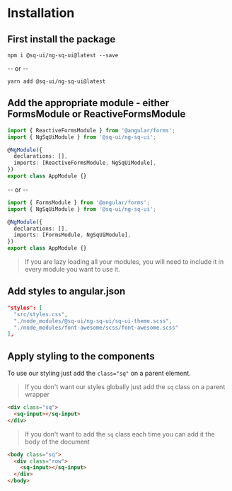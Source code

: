 # Installation

## First install the package

`npm i @sq-ui/ng-sq-ui@latest --save`

-- or --

`yarn add @sq-ui/ng-sq-ui@latest`

## Add the appropriate module - either FormsModule or ReactiveFormsModule

```typescript
import { ReactiveFormsModule } from '@angular/forms';
import { NgSqUiModule } from '@sq-ui/ng-sq-ui';

@NgModule({
  declarations: [],
  imports: [ReactiveFormsModule, NgSqUiModule],
})
export class AppModule {}
```

-- or --

```typescript
import { FormsModule } from '@angular/forms';
import { NgSqUiModule } from '@sq-ui/ng-sq-ui';

@NgModule({
  declarations: [],
  imports: [FormsModule, NgSqUiModule],
})
export class AppModule {}
```

> If you are lazy loading all your modules, you will need to include it in every module you want to use it.

## Add styles to angular.json

```json
"styles": [
  "src/styles.css",
  "./node_modules/@sq-ui/ng-sq-ui/sq-ui-theme.scss",
  "./node_modules/font-awesome/scss/font-awesome.scss"
],
```

## Apply styling to the components

To use our styling just add the `class="sq"` on a parent element.

> If you don't want our styles globally just add the `sq` class on a parent wrapper

```html
<div class="sq">
  <sq-input></sq-input>
</div>
```

> If you don't want to add the `sq` class each time you can add it the body of the document

```html
<body class="sq">
  <div class="row">
    <sq-input></sq-input>
  </div>
</body>
```
